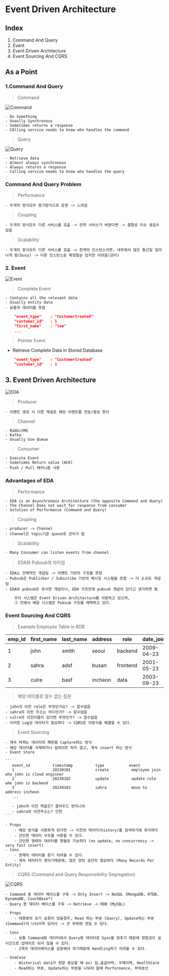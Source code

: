 # Event Driven Architecture

## Index

1. Command And Query
2. Event
3. Event Driven Architecture
4. Event Sourcing And CQRS

## As a Point

### 1.Command And Query

> Command

![Command](./public/command.png)

    - Do Something
    - Usaully Synchronous
    - Sometimes returns a response
    - CAlling service needs to know who handles the command

> Query

![Query](./public/query.png)

    - Retrieve data
    - Almost always synchronous
    - Always returns a response
    - Calling service needs to know who handles the query

### Command And Query Problem

> Performance

    - 두개의 방식모두 동기방식으로 운영 -> 느려짐

> Coupling

    - 두개의 방식모두 다른 서비스를 호출 -> 만약 서비스가 바뀐다면 -> 결합성 이슈 생길수 있음

> Scalability

    - 두개의 방식모두 다른 서비스를 호출 -> 한개의 인스턴스라면, 내부에서 많은 통신일 일어나게 됨(busy) -> 다른 인스턴스로 확장할순 있지만 어려움(관리)

### 2. Event

![Event](./public/event.png)

> Complete Event

    - Contains all the relevant data
    - Usually entity data
    - 보통의 데이터를 뜻함

```json
    "event_type"    : "CustomerCreated"
    "customer_id"   : 1
    "first_name"    : "lee"
    ...
```

> Pointer Event

- Retrieve Complete Data in Stored Database

```json
    "event_type"    : "CustomerCreated"
    "customer_id"   : 1
```

## 3. Event Driven Architecture

![EDA](./public/eda.png)

> Producer

    - 이벤트 생성 시 다른 채널로 해당 이벤트를 전송/발송 한다

> Channel

    - RabbitMQ
    - Kafka
    - Usually Use Queue

> Consumer

    - Execute Event
    - Sometimes Return value (ACK)
    - Push / Pull 메커니즘 사용

### Advantages of EDA

> Performance

    - EDA is an Asynchronous Architecture (the opposite Command and Query)
    - The Channel Does not wait for response from consumer
    - Solution of Performance (Command and Query)

> Coupling

    - producer -> Channel
    - Channel은 topic기준 queue로 관리가 됨

> Scalability

    - Many Consumer can listen events from channel

> EDA와 Pubsub의 차이점

    - EDA는 전체적인 개념임 -> 이벤트 기반의 구조를 뜻함
    - Pubsub은 Publisher / Subscribe 기반의 메시징 시스템을 뜻함 -> 더 소규모 개념임
    - EDA와 pubsub은 유사한 개념이나, EDA 구조안에 pubsub 개념이 있다고 생각하면 됨

```txt
    우리 시스템은 Event Driven Architecture를 사용하고 있으며,
    그 안에서 배달 시스템은 Pubsub 구조를 채택하고 있다.
```

### Event Sourcing And CQRS

> Example Employee Table in RDB

| emp_id | first_name | last_name | address | role     | date_join  |
| ------ | ---------- | --------- | ------- | -------- | ---------- |
| 1      | john       | smith     | seoul   | backend  | 2009-04-23 |
| 2      | sahra      | adsf      | busan   | frontend | 2001-05-23 |
| 3      | culre      | basf      | incheon | data     | 2003-09-23 |

> 해당 테이블로 알수 없는 질문

    - john의 이전 role은 무엇인가요? -> 알수없음
    - sahra의 이전 주소는 어디인가? -> 알수없음
    - culre의 이전이름이 있다면 무엇인가? -> 알수없음
    - 이러한 Log성 데이터가 필요하다 -> CQRS로 이방식을 해결할 수 있다.

> Event Sourcing

    - 계속 바뀌는 데이터의 패턴을 Capture하는 방식
    - 해당 데이터를 삭제하거나 업데이트 하지 않고, 계속 insert 하는 방식
    - Event Store

    ```
       event_id          timestamp          type           event
       1                 20230101           create          employee join who john is cloud enginner
       2                 20230102           update          update role whe john is backend
       3                 20230103           sahra           move to address incheon
       ...

       - john의 이전 역할은? 클라우드 엔지니어
       - sahra의 이전주소는? 인천
    ```

    - Props
        - 해당 방식을 사용하게 된다면 -> 이전의 데이터(history)를 검색하기에 유리하다
        - 간단한 데이터 구조를 사용할 수 있다.
        - 간단한 형태의 데이터를 핸들링 가능하다 (no update, no concurrency -> very fast insert)
    - Cons
        - 현재의 데이터를 찾기 어려울 수 있다.
        - 계속 데이터가 쌓이기때문에, 많은 양의 공간이 필요하다 (Many Records Per Entity)

> CQRS (Command and Query Responsibility Segregation)

![CQRS](./public/cqrs.png)

    - Command 용 데이터 베이스를 구축 -> Only Insert -> NoSQL (MongoDB, RTDB, DynamoDB, CouchBase*)
    - Query 용 데이터 베이스를 구축 -> Retrieve -> RDB (MySQL)

    - Props
        - 대용량의 읽기 요청이 있을경우, Read 하는 부분 (Query), Update하는 부분 (Command)이 나뉘어져 있어서 -> 큰 부하에 견딜 수 있다.

    - Cons
        - 보통 Command용 데이터에서 Query용 데이터로 Sync를 맞추기 때문에 정합성이 실시간으로 업데이트 되지 않을 수 있다.
        - 2개의 데이터베이스를 운용해야 히기때문에 Handling하기 어려울 수 있다.

    - UseCase
        - Historical data가 정말 중요할 때 ex) 입,출금이력, 구매이력, HealthCare
        - Read하는 부분, Update하는 부분을 나눠야 할때 Performance, 부하분산
